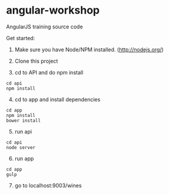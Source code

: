 angular-workshop
================

AngularJS training source code

Get started:

1. Make sure you have Node/NPM installed. (http://nodejs.org/)

2. Clone this project

3. cd to API and do npm install

```
cd api
npm install
```

4. cd to app and install dependencies
```
cd app
npm install
bower install
```

5. run api
```
cd api
node server
```

6. run app
```
cd app
gulp
```

7. go to localhost:9003/wines

